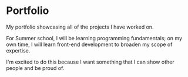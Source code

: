 # Portfolio

My portfolio showcasing all of the projects I have worked on.

For Summer school, I will be learning programming fundamentals; on my own time, I will learn front-end development to broaden my scope of expertise.

I'm excited to do this because I want something that I can show other people and be proud of.